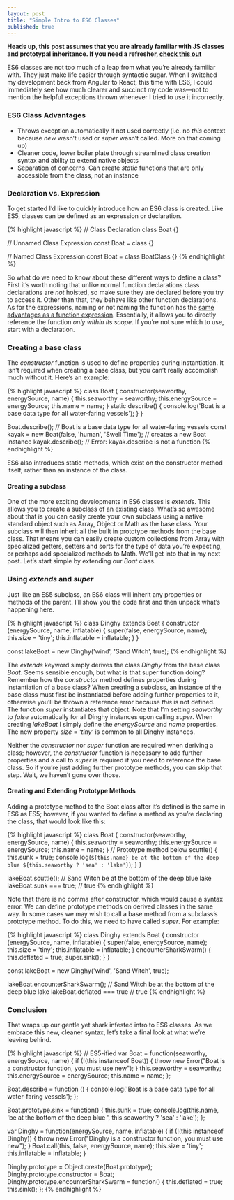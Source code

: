 ```yaml
---
layout: post
title: "Simple Intro to ES6 Classes"
published: true
---
```


**Heads up, this post assumes that you are already familiar with JS classes and prototypal inheritance. If you need a refresher, [check this out](http://javascriptissexy.com/oop-in-javascript-what-you-need-to-know/)**

ES6 classes are not too much of a leap from what you’re already familiar with. They just make life easier through syntactic sugar. When I switched my development back from Angular to React, this time with ES6, I could immediately see how much clearer and succinct my code was—not to mention the helpful exceptions thrown whenever I tried to use it incorrectly.

### ES6 Class Advantages
- Throws exception automatically if not used correctly (i.e. no *this* context because *new* wasn’t used or *super* wasn’t called. More on that coming up)
- Cleaner code, lower boiler plate through streamlined class creation syntax and ability to extend native objects
- Separation of concerns. Can create *static* functions that are only accessible from the class, not an instance

### Declaration vs. Expression
To get started I’d like to quickly introduce how an ES6 class is created. Like ES5, classes can be defined as an expression or declaration.

{% highlight javascript %}
// Class Declaration
class Boat {}

// Unnamed Class Expression
const Boat = class {}

// Named Class Expression
const Boat = class BoatClass {}
{% endhighlight %}

So what do we need to know about these different ways to define a class? First it’s worth noting that unlike normal function declarations class declarations are *not* hoisted, so make sure they are declared before you try to access it. Other than that, they behave like other function declarations. As for the expressions, naming or not naming the function has the [same advantages as a function expression](https://kangax.github.io/nfe/). Essentially, it allows you to directly reference the function *only within its scope*. If you’re not sure which to use, start with a declaration.

### Creating a base class
The *constructor* function is used to define properties during instantiation. It isn’t required when creating a base class, but you can’t really accomplish much without it. Here’s an example:

{% highlight javascript %}
class Boat {
  constructor(seaworthy, energySource, name) {
    this.seaworthy = seaworthy;
    this.energySource = energySource;
    this.name = name;
  }
  static describe() {
    console.log('Boat is a base data type for all water-faring vessels');
  }
}

Boat.describe(); // Boat is a base data type for all water-faring vessels
const kayak = new Boat(false, 'human', 'Swell Time'); // creates a new Boat instance
kayak.describe(); // Error: kayak.describe is not a function
{% endhighlight %}

ES6 also introduces static methods, which exist on the constructor method itself, rather than an instance of the class.

#### Creating a subclass
One of the more exciting developments in ES6 classes is *extends*. This allows you to create a subclass of an existing class. What’s so awesome about that is you can easily create your own subclass using a native standard object such as Array, Object or Math as the base class. Your subclass will then inherit all the built in prototype methods from the base class. That means you can easily create custom collections from Array with specialized getters, setters and sorts for the type of data you’re expecting, or perhaps add specialized methods to Math. We’ll get into that in my next post. Let’s start simple by extending our *Boat* class.

### Using *extends* and *super*
Just like an ES5 subclass, an ES6 class will inherit any properties or methods of the parent. I’ll show you the code first and then unpack what’s happening here.

{% highlight javascript %}
class Dinghy extends Boat {
    constructor (energySource, name, inflatable) {
    super(false, energySource, name);
    this.size = 'tiny';
    this.inflatable = inflatable;
  }
}

const lakeBoat = new Dinghy('wind', 'Sand Witch', true);
{% endhighlight %}

The *extends* keyword simply derives the class *Dinghy* from the base class *Boat*. Seems sensible enough, but what is that super function doing? Remember how the *constructor* method defines properties during instantiation of a base class? When creating a subclass, an instance of the base class must first be instantiated before adding further properties to it, otherwise you’ll be thrown a reference error because *this* is not defined. The function *super* instantiates that object. Note that I’m setting *seaworthy* to *false* automatically for all Dinghy instances upon calling *super*. When creating *lakeBoat* I simply define the *energySource* and *name* properties. The new property *size* = *‘tiny’* is common to all Dinghy instances.

Neither the *constructor* nor *super* function are required when deriving a class; however, the *constructor* function is necessary to add further properties and a call to *super* is required if you need to reference the base class. So if you’re just adding further prototype methods, you can skip that step. Wait, we haven’t gone over those.

#### Creating and Extending Prototype Methods
Adding a prototype method to the Boat class after it’s defined is the same in ES6 as ES5; however, if you wanted to define a method as you’re declaring the class, that would look like this:

{% highlight javascript %}
class Boat {
  constructor(seaworthy, energySource, name) {
    this.seaworthy = seaworthy;
    this.energySource = energySource;
    this.name = name;
  }
  // Prototype method below
  scuttle() {
    this.sunk = true;
    console.log(`${this.name} be at the bottom of the deep blue ${this.seaworthy ? 'sea' : 'lake'}`);
  }
}

lakeBoat.scuttle(); // Sand Witch be at the bottom of the deep blue lake
lakeBoat.sunk === true; // true
{% endhighlight %}

Note that there is no comma after constructor, which would cause a syntax error. We can define prototype methods on derived classes in the same way. In some cases we may wish to call a base method from a subclass’s prototype method. To do this, we need to have called *super*. For example:

{% highlight javascript %}
class Dinghy extends Boat {
  constructor (energySource, name, inflatable) {
    super(false, energySource, name);
    this.size = 'tiny';
    this.inflatable = inflatable;
  }
  encounterSharkSwarm() {
    this.deflated = true;
    super.sink();
  }
}

const lakeBoat = new Dinghy('wind', 'Sand Witch', true);

lakeBoat.encounterSharkSwarm();  // Sand Witch be at the bottom of the deep blue lake
lakeBoat.deflated === true  // true
{% endhighlight %}

### Conclusion
That wraps up our gentle yet shark infested intro to ES6 classes. As we embrace this new, cleaner syntax, let’s take a final look at what we’re leaving behind.

{% highlight javascript %}
// ES5-ified
var Boat = function(seaworthy, energySource, name) {
  if (!(this instanceof Boat)) {
    throw new Error("Boat is a constructor function, you must use new");
  }
  this.seaworthy = seaworthy;
  this.energySource = energySource;
  this.name = name;
};

Boat.describe = function () {
  console.log('Boat is a base data type for all water-faring vessels');
};

Boat.prototype.sink = function() {
  this.sunk = true;
  console.log(this.name, 'be at the bottom of the deep blue ', this.seaworthy ? 'sea' : 'lake');
};

var Dinghy = function(energySource, name, inflatable) {
  if (!(this instanceof Dinghy)) {
      throw new Error("Dinghy is a constructor function, you must use new");
  }
  Boat.call(this, false, energySource, name);
  this.size = 'tiny';
  this.inflatable = inflatable;
}

Dinghy.prototype = Object.create(Boat.prototype);
Dinghy.prototype.constructor = Boat;
Dinghy.prototype.encounterSharkSwarm = function() {
  this.deflated = true;
  this.sink();
};
{% endhighlight %}

